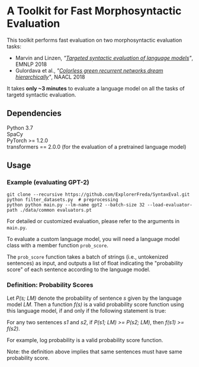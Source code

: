 # A Toolkit for Fast Morphosyntactic Evaluation
This toolkit performs fast evaluation on two morphosyntactic evaluation tasks:
- Marvin and Linzen, *"[Targeted syntactic evaluation of language models](https://www.aclweb.org/anthology/D18-1151)"*, EMNLP 2018
- Gulordava et al., *"[Colorless green recurrent networks dream hierarchically](https://www.aclweb.org/anthology/N18-1108.pdf)"*, NAACL 2018

It takes **only ~3 minutes** to evaluate a language model on all the tasks of targetd syntactic evaluation.

## Dependencies
Python 3.7 <br>
SpaCy <br>
PyTorch >= 1.2.0 <br>
transformers == 2.0.0 (for the evaluation of a pretrained language model)

## Usage

### Example (evaluating GPT-2)
```
git clone --recursive https://github.com/ExplorerFreda/SyntaxEval.git
python filter_datasets.py  # preprocessing
python python main.py --lm-name gpt2 --batch-size 32 --load-evaluator-path ./data/common evaluators.pt
```

For detailed or customized evaluation, please refer to the arguments in `main.py`. 

To evaluate a custom language model, you will need a language model class with a member function `prob_score`.

The `prob_score` function takes a batch of strings (i.e., untokenized sentences) as input, and outputs a list of float indicating the "probability score" of each sentence according to the language model. 

### Definition: Probability Scores
Let *P(s; LM)* denote the probability of sentence *s* given by the language model *LM*. Then a function *f(s)* is a valid probability score function using this language model, if and only if the following statement is true:

For any two sentences *s1* and *s2*, if *P(s1; LM) >= P(s2; LM)*, then *f(s1) >= f(s2)*. 

For example, log probability is a valid probability score function. 

Note: the definition above implies that same sentences must have same probability score. 



